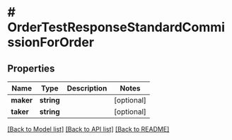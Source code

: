 # # OrderTestResponseStandardCommissionForOrder

## Properties

Name | Type | Description | Notes
------------ | ------------- | ------------- | -------------
**maker** | **string** |  | [optional]
**taker** | **string** |  | [optional]

[[Back to Model list]](../../README.md#models) [[Back to API list]](../../README.md#endpoints) [[Back to README]](../../README.md)
